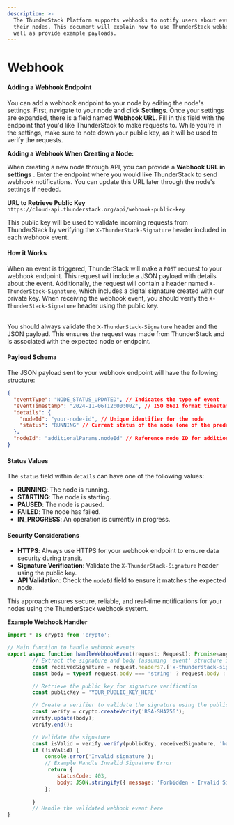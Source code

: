 ```yaml
---
description: >-
  The ThunderStack Platform supports webhooks to notify users about events in
  their nodes. This document will explain how to use ThunderStack webhooks as
  well as provide example payloads.
---
```


# Webhook

#### Adding a Webhook Endpoint

You can add a webhook endpoint to your node by editing the node's settings. First, navigate to your node and click **Settings**. Once your settings are expanded, there is a field named **Webhook URL**. Fill in this field with the endpoint that you'd like ThunderStack to make requests to. While you're in the settings, make sure to note down your public key, as it will be used to verify the requests.

**Adding a Webhook When Creating a Node:**

When creating a new node through API, you can  provide a **Webhook URL in settings** . Enter the endpoint where you would like ThunderStack to send webhook notifications. You can update this URL later through the node's settings if needed.

**URL to Retrieve Public Key**\
`https://cloud-api.thunderstack.org/api/webhook-public-key`

This public key will be used to validate incoming requests from ThunderStack by verifying the `X-ThunderStack-Signature` header included in each webhook event.

#### How it Works

When an event is triggered, ThunderStack will make a `POST` request to your webhook endpoint. This request will include a JSON payload with details about the event. Additionally, the request will contain a header named `X-ThunderStack-Signature`, which includes a digital signature created with our private key. When receiving the webhook event, you should verify the `X-ThunderStack-Signature` header using the public key.

\
You should always validate the `X-ThunderStack-Signature` header and the JSON payload. This ensures the request was made from ThunderStack and is associated with the expected node or endpoint.

#### Payload Schema

The JSON payload sent to your webhook endpoint will have the following structure:

```json
{
  "eventType": "NODE_STATUS_UPDATED", // Indicates the type of event
  "eventTimestamp": "2024-11-06T12:00:00Z", // ISO 8601 format timestamp
  "details": {
    "nodeId": "your-node-id", // Unique identifier for the node
    "status": "RUNNING" // Current status of the node (one of the predefined statuses)
  },
  "nodeId": "additionalParams.nodeId" // Reference node ID for additional context
}
```

#### Status Values

The `status` field within `details` can have one of the following values:

* **RUNNING**: The node is running.
* **STARTING**: The node is starting.
* **PAUSED**: The node is paused.
* **FAILED**: The node has failed.
* **IN\_PROGRESS**: An operation is currently in progress.

#### Security Considerations

* **HTTPS**: Always use HTTPS for your webhook endpoint to ensure data security during transit.
* **Signature Verification**: Validate the `X-ThunderStack-Signature` header using the public key.
* **API Validation**: Check the `nodeId` field to ensure it matches the expected node.

This approach ensures secure, reliable, and real-time notifications for your nodes using the ThunderStack webhook system.

**Example Webhook Handler**

```javascript
import * as crypto from 'crypto';

// Main function to handle webhook events
export async function handleWebhookEvent(request: Request): Promise<any> {
        // Extract the signature and body (assuming 'event' structure is generic)
        const receivedSignature = request.headers?.['x-thunderstack-signature'] || request.headers?.['X-ThunderStack-Signature'];
        const body = typeof request.body === 'string' ? request.body : JSON.stringify(event.body);

        // Retrieve the public key for signature verification
        const publicKey = 'YOUR_PUBLIC_KEY_HERE'

        // Create a verifier to validate the signature using the public key
        const verify = crypto.createVerify('RSA-SHA256');
        verify.update(body);
        verify.end();

        // Validate the signature
        const isValid = verify.verify(publicKey, receivedSignature, 'base64');
        if (!isValid) {
            console.error('Invalid signature');
            // Example Handle Invalid Signature Error
             return {
                statusCode: 403,
                body: JSON.stringify({ message: 'Forbidden - Invalid Signature' })
            };
             
        }
        // Handle the validated webhook event here 
}


```
